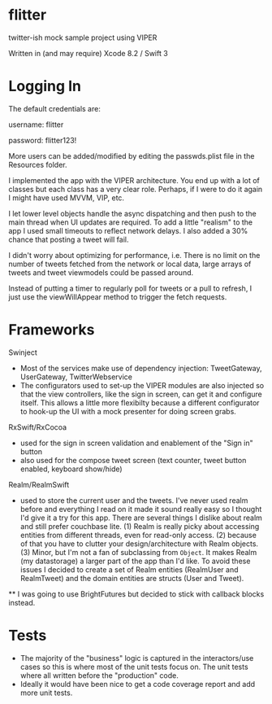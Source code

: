 # flitter
twitter-ish mock sample project using VIPER

Written in (and may require) Xcode 8.2 / Swift 3

# Logging In
The default credentials are:

username: flitter

password: flitter123!


More users can be added/modified by editing the passwds.plist file in the Resources folder.

I implemented the app with the VIPER architecture. You end up with a lot of classes but each class has a very clear role. Perhaps, if I were to do it again I might have used MVVM, VIP, etc.

I let lower level objects handle the async dispatching and then push to the main thread when UI updates are required. To add a little "realism" to the app I used small timeouts to reflect network delays. I also added a 30% chance that posting a tweet will fail.

I didn't worry about optimizing for performance, i.e. There is no limit on the number of tweets fetched from the network or local data, large arrays of tweets and tweet viewmodels could be passed around.

Instead of putting a timer to regularly poll for tweets or a pull to refresh, I just use the viewWillAppear method to trigger the fetch requests.


# Frameworks
Swinject
- Most of the services make use of dependency injection: TweetGateway, UserGateway, TwitterWebservice
- The configurators used to set-up the VIPER modules are also injected so that the view controllers, like the sign in screen, can get it and configure itself. This allows a little more flexibilty because a different configurator to hook-up the UI with a mock presenter for doing screen grabs.

RxSwift/RxCocoa
- used for the sign in screen validation and enablement of the "Sign in" button
- also used for the compose tweet screen (text counter, tweet button enabled, keyboard show/hide)

Realm/RealmSwift
- used to store the current user and the tweets. I've never used realm before and everything I read on it made it sound really easy so I thought I'd give it a try for this app. There are several things I dislike about realm and still prefer couchbase lite. (1) Realm is really picky about accessing entities from different threads, even for read-only access. (2) because of that you have to clutter your design/architecture with Realm objects. (3) Minor, but I'm not a fan of subclassing from `Object`. It makes Realm (my datastorage) a larger part of the app than I'd like.
To avoid these issues I decided to create a set of Realm entities (RealmUser and RealmTweet) and the domain entities are structs (User and Tweet).

** I was going to use BrightFutures but decided to stick with callback blocks instead.

# Tests
- The majority of the "business" logic is captured in the interactors/use cases so this is where most of the unit tests focus on. The unit tests where all written before the "production" code.
- Ideally it would have been nice to get a code coverage report and add more unit tests.

